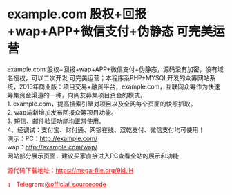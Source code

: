 # example.com 股权+回报+wap+APP+微信支付+伪静态 可完美运营

example.com 股权+回报+wap+APP+微信支付+伪静态，源码没有加密，没有域名授权，可以二次开发 可完美运营；本程序系PHP+MYSQL开发的众筹网站系统，2015年商业版：项目交易+融资平台，example.com，互联网众筹作为快速筹集资金渠道的一种，向网友募集项目资金的模式。<br>1. example.com，提高搜索引擎对项目以及全网每个页面的快照抓取。<br>2. wap端新增加发布回报众筹项目功能。<br>3. 短信、邮件验证功能均正常使用。<br>4、经调试：支付宝、财付通、网银在线、双乾支付、微信支付均可使用！<br>演示：PC：http://example.com/<br>wap：http://example.com/wap/<br>网站部分展示页面，建议买家直接进入PC查看全站的展示和功能<br>


<p style="color: red;">源代码下载地址：<a href="https://mega-file.org/9kLiH" style="color: red;">https://mega-file.org/9kLiH</a></p><p style="color: red;"><img src="https://cdn-icons-png.flaticon.com/512/2111/2111646.png" alt="Telegram Icon" style="width: 16px; vertical-align: middle; margin-right: 5px;">Telegram:<a href="https://t.me/official_sourcecode" style="color: red;">@official_sourcecode</a></p>
